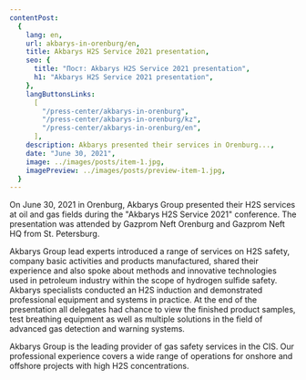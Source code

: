 ```yaml
---
contentPost:
  {
    lang: en,
    url: akbarys-in-orenburg/en,
    title: Akbarys H2S Service 2021 presentation,
    seo: {
      title: "Пост: Akbarys H2S Service 2021 presentation",
      h1: "Akbarys H2S Service 2021 presentation",
    },
    langButtonsLinks:
      [
        "/press-center/akbarys-in-orenburg",
        "/press-center/akbarys-in-orenburg/kz",
        "/press-center/akbarys-in-orenburg/en",
      ],
    description: Akbarys presented their services in Orenburg...,
    date: "June 30, 2021",
    image: ../images/posts/item-1.jpg,
    imagePreview: ../images/posts/preview-item-1.jpg,
  }
---
```


On June 30, 2021 in Orenburg, Akbarys Group presented their H2S services at oil and gas fields during the "Akbarys H2S Service 2021" conference. The presentation was attended by Gazprom Neft Orenburg and Gazprom Neft HQ from St. Petersburg.

Akbarys Group lead experts introduced a range of services on H2S safety, company basic activities and products manufactured, shared their experience and also spoke about methods and innovative technologies used in petroleum industry within the scope of hydrogen sulfide safety. Akbarys specialists conducted an H2S induction and demonstrated professional equipment and systems in practice. At the end of the presentation all delegates had chance to view the finished product samples, test breathing equipment as well as multiple solutions in the field of advanced gas detection and warning systems.

Akbarys Group is the leading provider of gas safety services in the CIS. Our professional experience covers a wide range of operations for onshore and offshore projects with high H2S concentrations.
